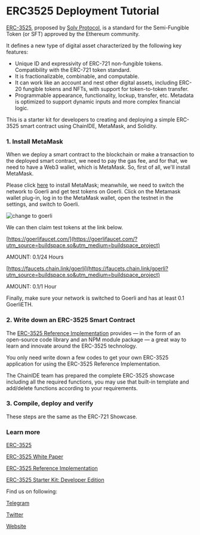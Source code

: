 # ERC3525 Deployment Tutorial

[ERC-3525](https://eips.ethereum.org/EIPS/eip-3525), proposed by [Solv Protocol](https://solv.finance), is a standard for the Semi-Fungible Token (or SFT) approved by the Ethereum community.

It defines a new type of digital asset characterized by the following key features:

* Unique ID and expressivity of ERC-721 non-fungible tokens. Compatibility with the ERC-721 token standard.
* It is fractionalizable, combinable, and computable.
* It can work like an account and nest other digital assets, including ERC-20 fungible tokens and NFTs, with support for token-to-token transfer.
* Programmable appearance, functionality, lockup, transfer, etc. Metadata is optimized to support dynamic inputs and more complex financial logic.

This is a starter kit for developers to creating and deploying a simple ERC-3525 smart contract using ChainIDE, MetaMask, and Solidity.

### 1. Install MetaMask

When we deploy a smart contract to the blockchain or make a transaction to the deployed smart contract,
we need to pay the gas fee, and for that, we need to have a Web3 wallet, which is MetaMask. 
So, first of all, we'll install MetaMask.

Please click [here](https://metamask.io/) to install MetaMask;
meanwhile, we need to switch the network to Goerli and get test tokens on Goerli.
Click on the Metamask wallet plug-in, log in to the MetaMask wallet,
open the testnet in the settings, and switch to Goerli.

![change to goerli](https://3869740696-files.gitbook.io/~/files/v0/b/gitbook-x-prod.appspot.com/o/spaces%2F-MZ6_j0WUFnBhwIdP3LR%2Fuploads%2F7r8aUlo6Ipety4BPEpyS%2Fimage.png?alt=media&token=6b6a1674-06c3-4309-8e93-3fe453b24e9a)

We can then claim test tokens at the link below.

[https://goerlifaucet.com/](https://goerlifaucet.com/?utm_source=buildspace.so&utm_medium=buildspace_project) 

AMOUNT: 0.1/24 Hours

[https://faucets.chain.link/goerli](https://faucets.chain.link/goerli?utm_source=buildspace.so&utm_medium=buildspace_project) 

AMOUNT: 0.1/1 Hour

Finally, make sure your network is switched to Goerli and has at least 0.1 GoerliETH.

### 2. Write down an ERC-3525 Smart Contract

The [ERC-3525 Reference Implementation](https://github.com/solv-finance/erc-3525) provides — in the form of an open-source code library and an NPM module package — a great way to learn and innovate around the ERC-3525 technology. 

You only need write down a few codes to get your own ERC-3525 application for using the ERC-3525 Reference Implementation.


The ChainIDE team has prepared the complete ERC-3525 showcase including all the required functions, you may use that built-in template and add/delete functions according to your requirements.

### 3. Compile, deploy and verify
These steps are the same as the ERC-721 Showcase.

### Learn more

[ERC-3525](https://eips.ethereum.org/EIPS/eip-3525)

[ERC-3525 White Paper](https://whitepaper.sftlabs.io/SFT%20Whitepaper.pdf)

[ERC-3525 Reference Implementation](https://github.com/solv-finance/erc-3525)

[ERC-3525 Starter Kit: Developer Edition](https://medium.com/solv-blog/erc-3525-starter-kit-developer-edition-9d734ca62bd0)

Find us on following:

[Telegram](https://t.me/EIP3525_DEV)

[Twitter](https://twitter.com/SFTLabsHQ)

[Website](https://sftlabs.io/)